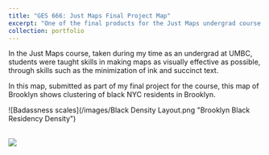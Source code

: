 ```yaml
---
title: "GES 666: Just Maps Final Project Map"
excerpt: "One of the final products for the Just Maps undergrad course at UMBC <br/><img src='/images/Black Density Layout.png'>"
collection: portfolio
---
```


In the Just Maps course, taken during my time as an undergrad at UMBC, students were taught skills in making maps as visually effective as possible, through skills such as the minimization of ink and succinct text.

In this map, submitted as part of my final project for the course, this map of Brooklyn shows clustering of black NYC residents in Brooklyn.

![Badassness scales](/images/Black Density Layout.png "Brooklyn Black Residency Density")

<br/><img src='/images/Black Density Layout.png'>


